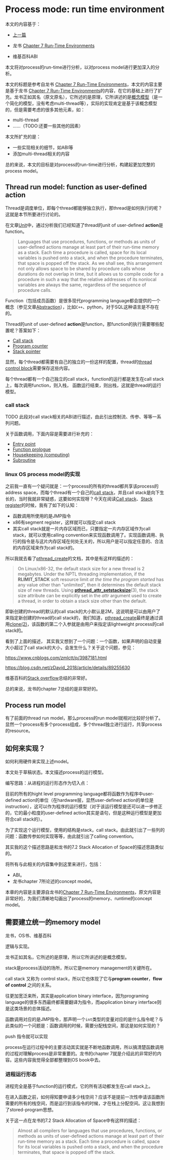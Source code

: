 # Process mode: run time environment

本文的内容基于：

- [上一篇](./01-Process-model.md)

- 龙书 [Chapter 7 Run-Time Environments](https://dengking.github.io/compiler-principle/Chapter-7-Run-Time-Environments/)
- 维基百科ABI

本文将对process的run-time进行分析，以对process model进行更加深入的分析。

本文的标题是参考自龙书 [Chapter 7 Run-Time Environments](https://dengking.github.io/compiler-principle/Chapter-7-Run-Time-Environments/)，本文的内容主要是基于龙书 [Chapter 7 Run-Time Environments](https://dengking.github.io/compiler-principle/Chapter-7-Run-Time-Environments/)的内容，在它的基础上进行了扩充。龙书正如其名（原文原名），它所述的是原理，它所讲述的是[概念模型](https://dengking.github.io/Post/Abstraction/Abstraction-and-model/)（是一个简化的模型，没有考虑multi-thread等），实际的实现肯定是基于该概念模型的，但是需要考虑的很多其他元素，如：

- multi-thread
- ......（TODO:还要一些其他的因素）

本文所扩充的是：

- 一些实现相关的细节，如ABI等
- 添加multi-thread相关的内容

总的来说，本文的目标是对process的run-time进行分析，构建起更加完整的process model。

## Thread run model:  function as user-defined action

Thread是调度单位，即每个thread都能够独立执行，那thread是如何执行的呢？这就是本节所要进行讨论的。

在文章[Unit](https://dengking.github.io/Post/Unit)中，通过分析我们已经知道了thread的unit of user-defined **action**是function。

> Languages that use procedures, functions, or methods as units of user-defined actions manage at least part of their run-time memory as a stack. Each time a procedure is called, space for its local variables is pushed onto a stack, and when the procedure terminates, that space is popped off the stack. As we shall see, this arrangement not only allows space to be shared by procedure calls whose durations do not overlap in time, but it allows us to compile code for a procedure in such a way that the relative addresses of its nonlocal variables are always the same, regardless of the sequence of procedure calls.

Function（包括成员函数）是很多现代programming language都会提供的一个概念（参见文章[Abstraction](https://dengking.github.io/Post/Abstraction/Abstraction/)），比如`C++`、python，对于SQL这种语言是不存在的。

Thread的unit of user-defined **action**是function，那function的执行需要哪些配置呢？答案如下：

- [Call stack](https://en.wikipedia.org/wiki/Call_stack)
- [Program counter](https://en.wikipedia.org/wiki/Program_counter)
- [Stack pointer](https://en.wikipedia.org/wiki/Stack_pointer)

显然，每个thread都需要有自己的独立的一份这样的配置，thread的[thread control block](https://en.wikipedia.org/wiki/Thread_control_block)需要保存这些内容。

每个thread都有一个自己独立的call stack，function的运行都是发生在call stack上，每次调用function，则入栈， 函数运行结束，则出栈，这就是thread的运行模型。



### call stack



TODO 此段对call stack相关的ABI进行描述，由此引出控制流、传参、等等一系列问题。



关于函数调用，下面内容是需要进行补充的：

- [Entry point](https://en.wikipedia.org/wiki/Entry_point)
- [Function prologue](https://en.wikipedia.org/wiki/Function_prologue)
- [Housekeeping (computing)](https://en.wikipedia.org/wiki/Housekeeping_(computing))
- [Subroutine](https://en.wikipedia.org/wiki/Subroutine)



### linux OS process model的实现

之前我一直有一个疑问就是：一个process的所有的thread都共享该process的address space，而每个thread有一个自己的[call stack](https://en.wikipedia.org/wiki/Call_stack)，并且call stack是向下生长的，当时我就非常疑惑，这要如何实现呀？今天在阅读[Call stack](https://en.wikipedia.org/wiki/Call_stack)、[Stack register](https://en.wikipedia.org/wiki/Stack_register)的时候，我有了如下的认知：

- 函数调用所使用的是JMP指令
- x86有segment register，这样就可以指定call stack
- 其实call stack就是一片内存区域而已，只要指定一片内存区域作为call stack，就可以使用calling convention来实现函数调用了。实现函数调用、执行的指令是与这片内存区域在何处无关的，所以用户是可以指定任意的、合法的内存区域来作为call stack的。

所以我就去看了[pthread_create](https://linux.die.net/man/3/pthread_create)的文档，其中是有这样的描述的：

> On Linux/x86-32, the default stack size for a new thread is 2 megabytes. Under the NPTL threading implementation, if the **RLIMIT_STACK** soft resource limit *at the time the program started* has any value other than "unlimited", then it determines the default stack size of new threads. Using **[pthread_attr_setstacksize](https://linux.die.net/man/3/pthread_attr_setstacksize)**(3), the stack size attribute can be explicitly set in the *attr* argument used to create a thread, in order to obtain a stack size other than the default.

即新创建的thread的默认的call stack的大小默认是2M，这说明是可以由用户了来指定新创建的thread的call stack的，我们知道，[pthread_create](https://linux.die.net/man/3/pthread_create)最终是通过调用[clone(2)](https://linux.die.net/man/2/clone)，该函数的第二个入参就是由用户来指定该lightweight process的call stack的。

看到了上面的描述， 其实我又想到了一个问题：一个函数，如果声明的自动变量大小超过了call stack的大小，会发生什么？关于这个问题，参见：

https://www.cnblogs.com/zmlctt/p/3987181.html

https://blog.csdn.net/zDavid_2018/article/details/89255630

维基百科的[Stack overflow](https://en.wikipedia.org/wiki/Stack_overflow)总结的非常好。

总的来说，龙书的chapter 7总结的是非常好的。

## Process run model

有了前面的thread run model，那么process的run model就相对比较好分析了。显然一个process有多个process组成，多个thread独立进行运行，共享process的resource。



## 如何来实现？

如何利用硬件来实现上述model。

本文处于草稿状态。本文描述process的运行模型。

编写思路：从进程的运行形态作为切入点：

目前的所有的hight level programming language都将函数作为程序中user-defined action的单位（在hardware层，显然user-defined action的单位是instruction），这可以作为程序的运行模型（对于该运行模型是还可以进一步修正的，它的最小粒度的user-defined action其实是语句，但是这种运行模型是更加符合call stack的）。

为了实现这个运行模型，使用的结构是stack，call stack。由此就引出了一些列的问题：函数传参如何实现等等，由此就引出了calling convention。

其实我的这个描述思路是和龙书的7.2 Stack Allocation of Space的描述思路类似的。

将所有与此相关的内容集中到这里来进行，包括：

- ABI。
- 龙书chapter 7所论述的concept model。

本章的内容是主要源自龙书的[Chapter 7 Run-Time Environments](https://dengking.github.io/compiler-principle/Chapter-7-Run-Time-Environments/)，原文内容是非常好的，为我们清晰地勾画出了process的memory、runtime的concept model。



## 需要建立统一的memory model

龙书，OS书、维基百科

逻辑与实现。

龙书正如其名，它所述的是原理，所以它所讲述的是概念模型。

stack是process活动的场所，所以它是memory management的关键所在。

call stack 又称为 control stack，所以它也体现了它与**program counter**，**flow of control** 之间的关系。

往更加宽泛来所，其实是application binary interface，因为programing language的很多东西最终都需要翻译为指令，而application binary interface则是这类场景的总体描述。


函数调用对应的是JMP指令，那声明一个`int`类型的变量对应的是什么指令呢？与此类似的一个问题是：函数调用的时候，需要分配栈空间，那这是如何实现的？

push 指令就可以实现

process在运行过程中的主要活动其实就是不断地函数调用，所以搞清楚函数调用的过程对理解process是非常重要的。龙书的chapter 7就是介绍此的非常好的内容。这些内容我觉得全部都整理到OS book中去。



### 进程运行形态

进程完全是基于function的运行模式，它的所有活动都发生在call stack上。

在进入函数之前，如何得知要申请多少栈空间？应该不是提前一次性申请该函数所需要的所有的栈空间，而是运行到该指令的时候，才在栈上分配空间。这让我想到了stored-program思想。

关于这一点在龙书的7.2 Stack Allocation of Space中有这样的描述：

> Almost all compilers for languages that use procedures, functions, or methods as units of user-defined actions manage at least part of their run-time memory as a stack. Each time a procedure is called, space for its local variables is pushed onto a stack, and when the procedure terminates, that space is popped off the stack. 

